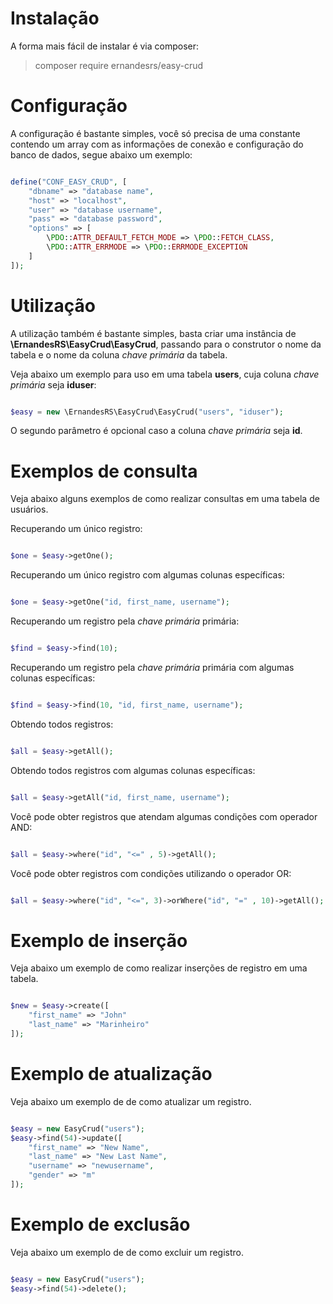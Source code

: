 # Instalação
A forma mais fácil de instalar é via composer:

> composer require ernandesrs/easy-crud

# Configuração
A configuração é bastante simples, você só precisa de uma constante contendo um array com as informações de conexão e configuração do banco de dados, segue abaixo um exemplo:

```php

define("CONF_EASY_CRUD", [
    "dbname" => "database name",
    "host" => "localhost",
    "user" => "database username",
    "pass" => "database password",
    "options" => [
        \PDO::ATTR_DEFAULT_FETCH_MODE => \PDO::FETCH_CLASS,
        \PDO::ATTR_ERRMODE => \PDO::ERRMODE_EXCEPTION
    ]
]);

```

# Utilização
A utilização também é bastante simples, basta criar uma instância de <b>\ErnandesRS\EasyCrud\EasyCrud</b>, passando para o construtor o nome da tabela e o nome da coluna <i>chave primária</i> da tabela.

Veja abaixo um exemplo para uso em uma tabela <b>users</b>, cuja coluna <i>chave primária</i> seja <b>iduser</b>:

```php

$easy = new \ErnandesRS\EasyCrud\EasyCrud("users", "iduser");

```

O segundo parâmetro é opcional caso a coluna <i>chave primária</i> seja <b>id</b>.

# Exemplos de consulta
Veja abaixo alguns exemplos de como realizar consultas em uma tabela de usuários.

Recuperando um único registro:

```php

$one = $easy->getOne();

```

Recuperando um único registro com algumas colunas específicas:

```php

$one = $easy->getOne("id, first_name, username");

```

Recuperando um registro pela <i>chave primária</i> primária:

```php

$find = $easy->find(10);

```

Recuperando um registro pela <i>chave primária</i> primária com algumas colunas específicas:

```php

$find = $easy->find(10, "id, first_name, username");

```

Obtendo todos registros:

```php

$all = $easy->getAll();

```

Obtendo todos registros com algumas colunas específicas:

```php

$all = $easy->getAll("id, first_name, username");

```

Você pode obter registros que atendam algumas condições com operador AND:

```php

$all = $easy->where("id", "<=" , 5)->getAll();

```

Você pode obter registros com condições utilizando o operador OR:

```php

$all = $easy->where("id", "<=", 3)->orWhere("id", "=" , 10)->getAll();

```

# Exemplo de inserção
Veja abaixo um exemplo de como realizar inserções de registro em uma tabela.

```php

$new = $easy->create([
    "first_name" => "John"
    "last_name" => "Marinheiro"
]);

```

# Exemplo de atualização
Veja abaixo um exemplo de de como atualizar um registro.

```php

$easy = new EasyCrud("users");
$easy->find(54)->update([
    "first_name" => "New Name",
    "last_name" => "New Last Name",
    "username" => "newusername",
    "gender" => "m"
]);

```

# Exemplo de exclusão
Veja abaixo um exemplo de de como excluir um registro.

```php

$easy = new EasyCrud("users");
$easy->find(54)->delete();

```
